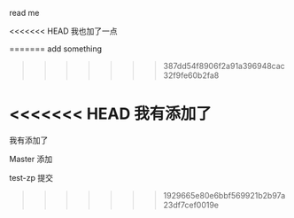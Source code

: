 


read me

<<<<<<< HEAD
我也加了一点

=======
add something
>>>>>>> 387dd54f8906f2a91a396948cac32f9fe60b2fa8



<<<<<<< HEAD
我有添加了
=======
我有添加了

Master 添加

test-zp 提交
>>>>>>> 1929665e80e6bbf569921b2b97a23df7cef0019e
